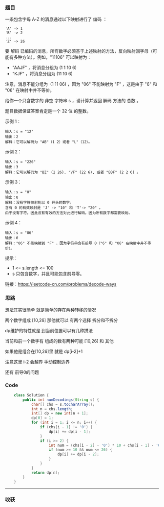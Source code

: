 ### 题目

一条包含字母 A-Z 的消息通过以下映射进行了 编码 ：
```
'A' -> 1
'B' -> 2
...
'Z' -> 26
```
要 解码 已编码的消息，所有数字必须基于上述映射的方法，反向映射回字母（可能有多种方法）。例如，"11106" 可以映射为：

- "AAJF" ，将消息分组为 (1 1 10 6)
- "KJF" ，将消息分组为 (11 10 6)

注意，消息不能分组为  (1 11 06) ，因为 "06" 不能映射为 "F" ，这是由于 "6" 和 "06" 在映射中并不等价。

给你一个只含数字的 非空 字符串 s ，请计算并返回 解码 方法的 总数 。

题目数据保证答案肯定是一个 32 位 的整数。

示例 1：
```
输入：s = "12"
输出：2
解释：它可以解码为 "AB"（1 2）或者 "L"（12）。
```
示例 2：
```
输入：s = "226"
输出：3
解释：它可以解码为 "BZ" (2 26), "VF" (22 6), 或者 "BBF" (2 2 6) 。
```
示例 3：
```
输入：s = "0"
输出：0
解释：没有字符映射到以 0 开头的数字。
含有 0 的有效映射是 'J' -> "10" 和 'T'-> "20" 。
由于没有字符，因此没有有效的方法对此进行解码，因为所有数字都需要映射。
```
示例 4：
```
输入：s = "06"
输出：0
解释："06" 不能映射到 "F" ，因为字符串含有前导 0（"6" 和 "06" 在映射中并不等价）。
```

提示：

- 1 <= s.length <= 100
- s 只包含数字，并且可能包含前导零。

链接：https://leetcode-cn.com/problems/decode-ways

### 思路

想法其实很简单 就是简单的存在两种转移的情况 

两个数字组成 [10,26] 那他就可以 有两个选择 拆分和不拆分

dp维护的特性就是 到当前位置可以有几种拼法

当前和前一个数字有 组成的数有两种可能 [10,26] 和 其他 

如果他是组合在[10,26]里 就是 dp[i-2]+1

注意这里 i-2 会越界 手动控制边界

还有 前导0的问题 

### Code
```java
    class Solution {
        public int numDecodings(String s) {
            char[] chs = s.toCharArray();
            int n = chs.length;
            int[] dp = new int[n + 1];
            dp[0] = 1;
            for (int i = 1; i <= n; i++) {
                if (chs[i - 1] != '0') {
                    dp[i] += dp[i - 1];
                }
                if (i >= 2) {
                    int num = (chs[i - 2] - '0') * 10 + chs[i - 1] - '0';
                    if (num >= 10 && num <= 26) {
                        dp[i] += dp[i - 2];
                    }
                }
            }
            return dp[n];
        }
    }
```
*** 
### 收获
